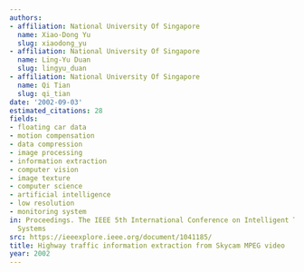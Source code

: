 ```yaml
---
authors:
- affiliation: National University Of Singapore
  name: Xiao-Dong Yu
  slug: xiaodong_yu
- affiliation: National University Of Singapore
  name: Ling-Yu Duan
  slug: lingyu_duan
- affiliation: National University Of Singapore
  name: Qi Tian
  slug: qi_tian
date: '2002-09-03'
estimated_citations: 28
fields:
- floating car data
- motion compensation
- data compression
- image processing
- information extraction
- computer vision
- image texture
- computer science
- artificial intelligence
- low resolution
- monitoring system
in: Proceedings. The IEEE 5th International Conference on Intelligent Transportation
  Systems
src: https://ieeexplore.ieee.org/document/1041185/
title: Highway traffic information extraction from Skycam MPEG video
year: 2002
---
```

